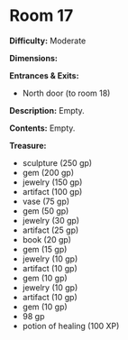 # Room 17

**Difficulty:** Moderate

**Dimensions:** 

**Entrances & Exits:**
- North door (to room 18)

**Description:**
Empty.

**Contents:**
Empty.

**Treasure:**
- sculpture (250 gp)
- gem (200 gp)
- jewelry (150 gp)
- artifact (100 gp)
- vase (75 gp)
- gem (50 gp)
- jewelry (30 gp)
- artifact (25 gp)
- book (20 gp)
- gem (15 gp)
- jewelry (10 gp)
- artifact (10 gp)
- gem (10 gp)
- jewelry (10 gp)
- artifact (10 gp)
- gem (10 gp)
- 98 gp
- potion of healing (100 XP)